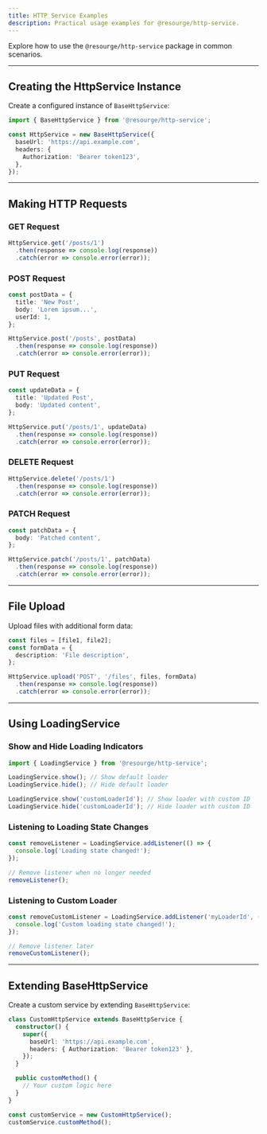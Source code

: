 ```yaml
---
title: HTTP Service Examples
description: Practical usage examples for @resourge/http-service.
---
```


Explore how to use the `@resourge/http-service` package in common scenarios.

---

## Creating the HttpService Instance

Create a configured instance of `BaseHttpService`:

```ts
import { BaseHttpService } from '@resourge/http-service';

const HttpService = new BaseHttpService({
  baseUrl: 'https://api.example.com',
  headers: {
    Authorization: 'Bearer token123',
  },
});
````

---

## Making HTTP Requests

### GET Request

```ts
HttpService.get('/posts/1')
  .then(response => console.log(response))
  .catch(error => console.error(error));
```

### POST Request

```ts
const postData = {
  title: 'New Post',
  body: 'Lorem ipsum...',
  userId: 1,
};

HttpService.post('/posts', postData)
  .then(response => console.log(response))
  .catch(error => console.error(error));
```

### PUT Request

```ts
const updateData = {
  title: 'Updated Post',
  body: 'Updated content',
};

HttpService.put('/posts/1', updateData)
  .then(response => console.log(response))
  .catch(error => console.error(error));
```

### DELETE Request

```ts
HttpService.delete('/posts/1')
  .then(response => console.log(response))
  .catch(error => console.error(error));
```

### PATCH Request

```ts
const patchData = {
  body: 'Patched content',
};

HttpService.patch('/posts/1', patchData)
  .then(response => console.log(response))
  .catch(error => console.error(error));
```

---

## File Upload

Upload files with additional form data:

```ts
const files = [file1, file2];
const formData = {
  description: 'File description',
};

HttpService.upload('POST', '/files', files, formData)
  .then(response => console.log(response))
  .catch(error => console.error(error));
```

---

## Using LoadingService

### Show and Hide Loading Indicators

```ts
import { LoadingService } from '@resourge/http-service';

LoadingService.show(); // Show default loader
LoadingService.hide(); // Hide default loader

LoadingService.show('customLoaderId'); // Show loader with custom ID
LoadingService.hide('customLoaderId'); // Hide loader with custom ID
```

### Listening to Loading State Changes

```ts
const removeListener = LoadingService.addListener(() => {
  console.log('Loading state changed!');
});

// Remove listener when no longer needed
removeListener();
```

### Listening to Custom Loader

```ts
const removeCustomListener = LoadingService.addListener('myLoaderId', () => {
  console.log('Custom loading state changed!');
});

// Remove listener later
removeCustomListener();
```

---

## Extending BaseHttpService

Create a custom service by extending `BaseHttpService`:

```ts
class CustomHttpService extends BaseHttpService {
  constructor() {
    super({
      baseUrl: 'https://api.example.com',
      headers: { Authorization: 'Bearer token123' },
    });
  }

  public customMethod() {
    // Your custom logic here
  }
}

const customService = new CustomHttpService();
customService.customMethod();
```